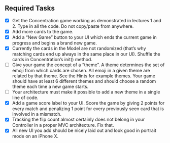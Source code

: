 ## Required Tasks

- [x] Get the Concentration game working as demonstrated in lectures 1 and 2. Type in all the code. Do not copy/paste from anywhere.
- [x] Add more cards to the game.
- [x] Add a “New Game” button to your UI which ends the current game in progress and begins a brand new game.
- [x] Currently the cards in the Model are not randomized (that’s why matching cards end up always in the same place in our UI). Shuffle the cards in Concentration’s init() method.
- [ ] Give your game the concept of a “theme”. A theme determines the set of emoji from which cards are chosen. All emoji in a given theme are related by that theme. See the Hints for example themes. Your game should have at least 6 different themes and should choose a random theme each time a new game starts.
- [ ] Your architecture must make it possible to add a new theme in a single line of code.
- [x] Add a game score label to your UI. Score the game by giving 2 points for every match and penalizing 1 point for every previously seen card that is involved in a mismatch.
- [x] Tracking the flip count almost certainly does not belong in your Controller in a proper MVC architecture. Fix that.
- [x] All new UI you add should be nicely laid out and look good in portrait mode on an iPhone X.